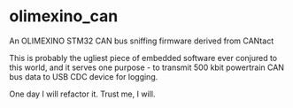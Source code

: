 # olimexino_can
An OLIMEXINO STM32 CAN bus sniffing firmware derived from CANtact

This is probably the ugliest piece of embedded software ever conjured to this world,
and it serves one purpose - to transmit 500 kbit powertrain CAN bus data to USB CDC device
for logging.

One day I will refactor it. Trust me, I will.
